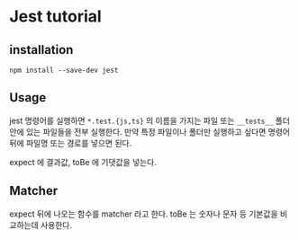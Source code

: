 # Jest tutorial

## installation
```angular2html
npm install --save-dev jest
```

## Usage

jest 명령어를 실행하면 `*.test.{js,ts}` 의 이름을 가지는 파일 또는 `__tests__` 폴더 안에 있는 파일들을 전부 실행한다.
만약 특정 파일이나 폴더만 실행하고 싶다면 명령어 뒤에 파일명 또는 경로를 넣으면 된다.

expect 에 결과값, toBe 에 기댓값을 넣는다.

## Matcher
expect 뒤에 나오는 함수를 matcher 라고 한다. toBe 는 숫자나 문자 등 기본값을 비교하는데 사용한다.
